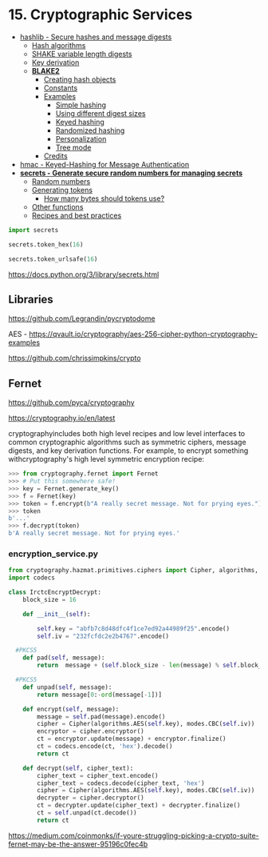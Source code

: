 # 15. Cryptographic Services

- [hashlib - Secure hashes and message digests](https://docs.python.org/3/library/hashlib.html)
  - [Hash algorithms](https://docs.python.org/3/library/hashlib.html#hash-algorithms)
  - [SHAKE variable length digests](https://docs.python.org/3/library/hashlib.html#shake-variable-length-digests)
  - [Key derivation](https://docs.python.org/3/library/hashlib.html#key-derivation)
  - [**BLAKE2**](https://docs.python.org/3/library/hashlib.html#blake2)
    - [Creating hash objects](https://docs.python.org/3/library/hashlib.html#creating-hash-objects)
    - [Constants](https://docs.python.org/3/library/hashlib.html#constants)
    - [Examples](https://docs.python.org/3/library/hashlib.html#examples)
      - [Simple hashing](https://docs.python.org/3/library/hashlib.html#simple-hashing)
      - [Using different digest sizes](https://docs.python.org/3/library/hashlib.html#using-different-digest-sizes)
      - [Keyed hashing](https://docs.python.org/3/library/hashlib.html#keyed-hashing)
      - [Randomized hashing](https://docs.python.org/3/library/hashlib.html#randomized-hashing)
      - [Personalization](https://docs.python.org/3/library/hashlib.html#personalization)
      - [Tree mode](https://docs.python.org/3/library/hashlib.html#tree-mode)
    - [Credits](https://docs.python.org/3/library/hashlib.html#credits)
- [hmac - Keyed-Hashing for Message Authentication](https://docs.python.org/3/library/hmac.html)
- [**secrets - Generate secure random numbers for managing secrets**](https://docs.python.org/3/library/secrets.html)
  - [Random numbers](https://docs.python.org/3/library/secrets.html#random-numbers)
  - [Generating tokens](https://docs.python.org/3/library/secrets.html#generating-tokens)
    - [How many bytes should tokens use?](https://docs.python.org/3/library/secrets.html#how-many-bytes-should-tokens-use)
  - [Other functions](https://docs.python.org/3/library/secrets.html#other-functions)
  - [Recipes and best practices](https://docs.python.org/3/library/secrets.html#recipes-and-best-practices)

```python
import secrets

secrets.token_hex(16)

secrets.token_urlsafe(16)
```

<https://docs.python.org/3/library/secrets.html>

## Libraries

<https://github.com/Legrandin/pycryptodome>

AES - <https://qvault.io/cryptography/aes-256-cipher-python-cryptography-examples>

<https://github.com/chrissimpkins/crypto>

## Fernet

<https://github.com/pyca/cryptography>

<https://cryptography.io/en/latest>

cryptographyincludes both high level recipes and low level interfaces to common cryptographic algorithms such as symmetric ciphers, message digests, and key derivation functions. For example, to encrypt something withcryptography's high level symmetric encryption recipe:

```python
>>> from cryptography.fernet import Fernet
>>> # Put this somewhere safe!
>>> key = Fernet.generate_key()
>>> f = Fernet(key)
>>> token = f.encrypt(b"A really secret message. Not for prying eyes.")
>>> token
b'...'
>>> f.decrypt(token)
b'A really secret message. Not for prying eyes.'
```

### encryption_service.py

```python
from cryptography.hazmat.primitives.ciphers import Cipher, algorithms, modes
import codecs

class IrctcEncryptDecrypt:
    block_size = 16

    def __init__(self):

        self.key = "abfb7c8d48dfc4f1ce7ed92a44989f25".encode()
        self.iv = "232fcfdc2e2b4767".encode()

  #PKCS5
    def pad(self, message):
        return  message + (self.block_size - len(message) % self.block_size) * chr(self.block_size - len(message) % self.block_size)

  #PKCS5
    def unpad(self, message):
        return message[0:-ord(message[-1])]

    def encrypt(self, message):
        message = self.pad(message).encode()
        cipher = Cipher(algorithms.AES(self.key), modes.CBC(self.iv))
        encryptor = cipher.encryptor()
        ct = encryptor.update(message) + encryptor.finalize()
        ct = codecs.encode(ct, 'hex').decode()
        return ct

    def decrypt(self, cipher_text):
        cipher_text = cipher_text.encode()
        cipher_text = codecs.decode(cipher_text, 'hex')
        cipher = Cipher(algorithms.AES(self.key), modes.CBC(self.iv))
        decrypter = cipher.decryptor()
        ct = decrypter.update(cipher_text) + decrypter.finalize()
        ct = self.unpad(ct.decode())
        return ct
```

<https://medium.com/coinmonks/if-youre-struggling-picking-a-crypto-suite-fernet-may-be-the-answer-95196c0fec4b>
